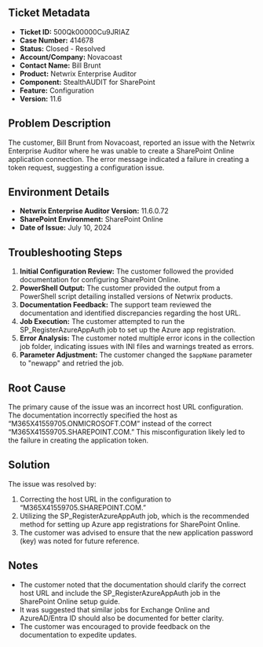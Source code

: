 ## Ticket Metadata
- **Ticket ID:** 500Qk00000Cu9JRIAZ
- **Case Number:** 414678
- **Status:** Closed - Resolved
- **Account/Company:** Novacoast
- **Contact Name:** Bill Brunt
- **Product:** Netwrix Enterprise Auditor
- **Component:** StealthAUDIT for SharePoint
- **Feature:** Configuration
- **Version:** 11.6

## Problem Description
The customer, Bill Brunt from Novacoast, reported an issue with the Netwrix Enterprise Auditor where he was unable to create a SharePoint Online application connection. The error message indicated a failure in creating a token request, suggesting a configuration issue.

## Environment Details
- **Netwrix Enterprise Auditor Version:** 11.6.0.72
- **SharePoint Environment:** SharePoint Online
- **Date of Issue:** July 10, 2024

## Troubleshooting Steps
1. **Initial Configuration Review:** The customer followed the provided documentation for configuring SharePoint Online.
2. **PowerShell Output:** The customer provided the output from a PowerShell script detailing installed versions of Netwrix products.
3. **Documentation Feedback:** The support team reviewed the documentation and identified discrepancies regarding the host URL.
4. **Job Execution:** The customer attempted to run the SP_RegisterAzureAppAuth job to set up the Azure app registration.
5. **Error Analysis:** The customer noted multiple error icons in the collection job folder, indicating issues with INI files and warnings treated as errors.
6. **Parameter Adjustment:** The customer changed the `$appName` parameter to "newapp" and retried the job.

## Root Cause
The primary cause of the issue was an incorrect host URL configuration. The documentation incorrectly specified the host as “M365X41559705.ONMICROSOFT.COM” instead of the correct “M365X41559705.SHAREPOINT.COM.” This misconfiguration likely led to the failure in creating the application token.

## Solution
The issue was resolved by:
1. Correcting the host URL in the configuration to “M365X41559705.SHAREPOINT.COM.”
2. Utilizing the SP_RegisterAzureAppAuth job, which is the recommended method for setting up Azure app registrations for SharePoint Online.
3. The customer was advised to ensure that the new application password (key) was noted for future reference.

## Notes
- The customer noted that the documentation should clarify the correct host URL and include the SP_RegisterAzureAppAuth job in the SharePoint Online setup guide.
- It was suggested that similar jobs for Exchange Online and AzureAD/Entra ID should also be documented for better clarity.
- The customer was encouraged to provide feedback on the documentation to expedite updates.